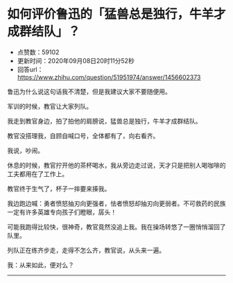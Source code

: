 # 如何评价鲁迅的「猛兽总是独行，牛羊才成群结队」？
- 点赞数：59102
- 更新时间：2020年09月08日20时11分52秒
- 回答url：https://www.zhihu.com/question/51951974/answer/1456602373
<body>
 <p data-pid="nfa0Rq8I">鲁迅为什么说这句话我不清楚，但是我建议大家不要随便用。</p>
 <p data-pid="P9o3as75">军训的时候，教官让大家列队。</p>
 <p data-pid="Z_eu27cv">我走到教官身边，拍了拍他的肩膀说，猛兽总是独行，牛羊才成群结队。</p>
 <p data-pid="Bz9ihB0t">教官没搭理我，自顾自喊口号，全体都有了，向右看齐。</p>
 <p data-pid="VQjrfiD5">我说，吵闹。</p>
 <p data-pid="VlIAu2vb">休息的时候，教官拧开他的茶杯喝水，我从旁边走过说，天才只是把别人喝咖啡的工夫都用在了工作上。</p>
 <p data-pid="gVEuEjS3">教官终于生气了，杯子一摔要来揍我。</p>
 <p data-pid="u0--45Xs">我边跑边喊：勇者愤怒抽刃向更强者，怯者愤怒却抽刃向更弱者。不可救药的民族一定有许多英雄专向孩子们瞪眼，孱头！</p>
 <p data-pid="qJ66kV5a">可能我跑得比较快，很神奇，教官竟然没追上我。我在操场转悠了一圈悄悄溜回了队里。</p>
 <p data-pid="-WsRXDsw">列队正在练齐步走，走得不怎么齐，教官说，从头来一遍。</p>
 <p data-pid="aQQZYiu4">我：从来如此，便对么？</p>
 <p></p>
 <hr>
 <p></p><a data-draft-node="block" data-draft-type="mcn-link-card" data-mcn-id="1286757889323708416"></a>
 <p></p>
</body>